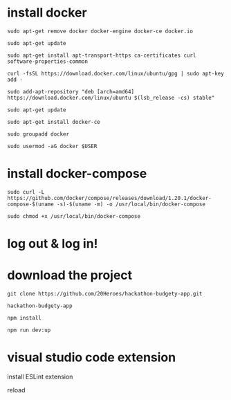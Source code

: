 # install docker

`sudo apt-get remove docker docker-engine docker-ce docker.io`

`sudo apt-get update`

`sudo apt-get install apt-transport-https ca-certificates curl software-properties-common`

`curl -fsSL https://download.docker.com/linux/ubuntu/gpg | sudo apt-key add -`

`sudo add-apt-repository "deb [arch=amd64] https://download.docker.com/linux/ubuntu $(lsb_release -cs) stable"`

`sudo apt-get update`

`sudo apt-get install docker-ce`

`sudo groupadd docker`

`sudo usermod -aG docker $USER`

# install docker-compose

`sudo curl -L https://github.com/docker/compose/releases/download/1.20.1/docker-compose-$(uname -s)-$(uname -m) -o /usr/local/bin/docker-compose`

`sudo chmod +x /usr/local/bin/docker-compose`

# log out & log in!

# download the project

`git clone https://github.com/20Heroes/hackathon-budgety-app.git`

`hackathon-budgety-app`

`npm install`

`npm run dev:up`

# visual studio code extension

install ESLint extension

reload
